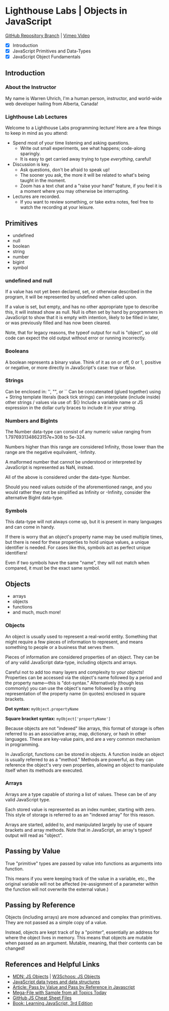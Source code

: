 # Lighthouse Labs | Objects in JavaScript

[GitHub Repository Branch](https://github.com/WarrenUhrich/lighthouse-labs-objects-in-javascript/tree/2022.03.29-web-flex-mar-21-day-objects-in-javascript) | [Vimeo Video](https://vimeo.com/693715917/4d9d84db17)

- [X] Introduction
- [X] JavaScript Primitives and Data-Types
- [X] JavaScript Object Fundamentals

## Introduction

### About the Instructor

My name is Warren Uhrich, I'm a human person, instructor, and world-wide web developer hailing from Alberta, Canada!

### Lighthouse Lab Lectures

Welcome to a Lighthouse Labs programming lecture! Here are a few things to keep in mind as you attend:
- Spend most of your time listening and asking questions.
    - Write out small experiments, see what happens; code-along sparingly.
    - It is easy to get carried away trying to type _everything_, careful!
- Discussion is key.
    - Ask questions, don't be afraid to speak up!
    - The sooner you ask, the more it will be related to what's being taught in the moment.
    - Zoom has a text chat and a "raise your hand" feature, if you feel it is a moment where you may otherwise be interrupting.
- Lectures are recorded.
    - If you want to review something, or take extra notes, feel free to watch the recording at your leisure.

## Primitives

- undefined
- null
- boolean
- string
- number
- bigint
- symbol

### undefined and null

If a value has not yet been declared, set, or
otherwise described in the program, it will
be represented by undefined when called upon.

If a value is set, but empty, and has no other
appropriate type to describe this, it will
instead show as null. Null is often set by hand
by programmers in JavaScript to show that it is
empty with intention, likely to be filled in later,
or was previously filled and has now been cleared.

Note, that for legacy reasons, the typeof output
for null is "object", so old code can expect the
old output without error or running incorrectly.

### Booleans

A boolean represents a binary value. Think of it as
on or off, 0 or 1, positive or negative, or more
directly in JavaScript's case: true or false.

### Strings

Can be enclosed in: '', "", or ``
Can be concatenated (glued together) using +
String template literals (back tick strings) can
interpolate (include inside) other strings / values
via use of: ${}
Include a variable name or JS expression in the
dollar curly braces to include it in your string.

### Numbers and BigInts

The Number data-type can consist of any numeric value
ranging from 1.7976931348623157e+308 to 5e-324.

Numbers higher than this range are considered Infinity,
those lower than the range are the negative equilvalent,
-Infinity.

A malformed number that cannot be understood or interpreted
by JavaScript is represented as NaN, instead.

All of the above is considered under the data-type: Number.

Should you need values outside of the aforementioned range,
and you would rather they not be simplified as Infinity or
-Infinity, consider the alternative BigInt data-type.

### Symbols

This data-type will not always come up, but it is present in many
languages and can come in handy.

If there is worry that an object's property name may be used multiple
times, but there is need for these properties to hold unique values,
a unique identifier is needed. For cases like this, symbols act as
perfect unique identifiers!

Even if two symbols have the same "name", they will not match when
compared, it must be the exact same symbol.

## Objects

- arrays
- objects
- functions
- and much, much more!

### Objects

An object is usually used to represent a real-world entity. Something
that might require a few pieces of information to represent, and means
something to people or a business that serves them.

Pieces of information are considered properties of an object. They can
be of any valid JavaScript data-type, including objects and arrays.

Careful not to add too many layers and complexity to your objects!
Properties can be accessed via the object's name followed by a period
and the property name—this is "dot-syntax." Alternatively (though less
commonly) you can use the object's name followed by a string
representation of the property name (in quotes) enclosed in square
brackets.

**Dot syntax:** `myObject.propertyName`

**Square bracket syntax:** `myObject['propertyName']`

Because objects are not "indexed" like arrays, this format of storage
is often referred to as an associative array, map, dictionary, or hash
in other languages. These are key-value pairs, and are a very common
mechanism in programming.

In JavaScript, functions can be stored in objects. A function inside
an object is usually referred to as a "method."
Methods are powerful, as they can reference the object's very own
properties, allowing an object to manipulate itself when its methods
are executed.

### Arrays

Arrays are a type capable of storing a list of values. These
can be of any valid JavaScript type.

Each stored value is represented as an index number, starting
with zero. This style of storage is referred to as an "indexed
array" for this reason.

Arrays are started, added to, and manipulated largely by use
of square brackets and array methods.
Note that in JavaScript, an array's typeof output will read as
"object".

## Passing by Value

True "primitive" types are passed by value into functions as
arguments into function.

This means if you were keeping track of the value in a variable, etc.,
the original variable will not be affected (re-assignment of a parameter
within the function will not overwrite the external value.)

## Passing by Reference

Objects (including arrays) are more advanced and complex than
primitives. They are not passed as a simple copy of a value.

Instead, objects are kept track of by a "pointer", essentially
an address for where the object lives in memory.
This means that objects are mutable when passed as an argument.
Mutable, meaning, that their contents can be changed!

## References and Helpful Links
- [MDN: JS Objects](https://developer.mozilla.org/en-US/docs/Web/JavaScript/Guide/Working_with_Objects#creating_new_objects) | [W3Schoos: JS Objects](https://www.w3schools.com/js/js_objects.asp)
- [JavaScript data types and data structures](https://developer.mozilla.org/en-US/docs/Web/JavaScript/Data_structures)
- [Article: Pass by Value and Pass by Reference in Javascript](https://www.geeksforgeeks.org/pass-by-value-and-pass-by-reference-in-javascript/)
- [Mega-File with Sample from all Topics Today](https://github.com/WarrenUhrich/lighthouse-labs-objects-in-javascript/blob/2022.03.29-web-flex-mar-21-day-objects-in-javascript/index.js)
- [GitHub JS Cheat Sheet Files](https://github.com/WarrenUhrich/javascript-cheat-sheet/tree/master/js)
- [Book: Learning JavaScript, 3rd Edition](https://www.oreilly.com/library/view/learning-javascript-3rd/9781491914892/)
